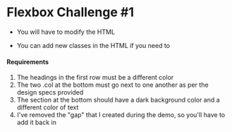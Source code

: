 # Flexbox Challenge #1

- You will have to modify the HTML

- You can add new classes in the HTML
  if you need to

#### Requirements
1. The headings in the first row must be
   a different color
2. The two .col at the bottom must go next
   to one another as per the design specs
   provided
3. The section at the bottom should have
   a dark background color and a different
   color of text
4. I've removed the "gap" that I created 
   during the demo, so you'll have to 
   add it back in